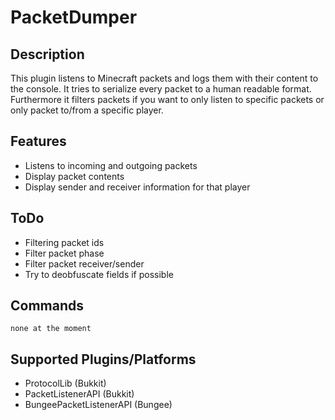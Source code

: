 # PacketDumper

## Description

This plugin listens to Minecraft packets and logs them with their content to the console. It tries to serialize
every packet to a human readable format. Furthermore it filters packets if you want to only listen to specific packets
or only packet to/from a specific player.

## Features

* Listens to incoming and outgoing packets
* Display packet contents
* Display sender and receiver information for that player

## ToDo

* Filtering packet ids
* Filter packet phase
* Filter packet receiver/sender
* Try to deobfuscate fields if possible

## Commands

    none at the moment

## Supported Plugins/Platforms

* ProtocolLib (Bukkit)
* PacketListenerAPI (Bukkit)
* BungeePacketListenerAPI (Bungee)
